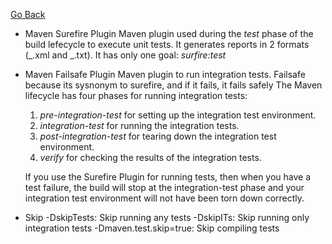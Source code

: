 [Go Back](README.md)

- Maven Surefire Plugin
  Maven plugin used during the _test_ phase of the build lefecycle to execute unit tests.
  It generates reports in 2 formats (_.xml and _.txt).
  It has only one goal: _surfire:test_

- Maven Failsafe Plugin
  Maven plugin to run integration tests.
  Failsafe because its sysnonym to surefire, and if it fails, it fails safely
  The Maven lifecycle has four phases for running integration tests:

  1. _pre-integration-test_ for setting up the integration test environment.
  2. _integration-test_ for running the integration tests.
  3. _post-integration-test_ for tearing down the integration test environment.
  4. _verify_ for checking the results of the integration tests.

  If you use the Surefire Plugin for running tests, then when you have a test failure, the build will stop at the integration-test phase and your integration test environment will not have been torn down correctly.

- Skip
  -DskipTests: Skip running any tests
  -DskipITs: Skip running only integration tests
  -Dmaven.test.skip=true: Skip compiling tests
